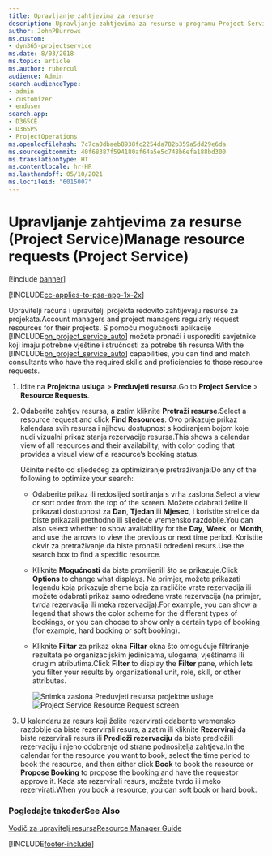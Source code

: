 ```yaml
---
title: Upravljanje zahtjevima za resurse
description: Upravljanje zahtjevima za resurse u programu Project Service
author: JohnPBurrows
ms.custom:
- dyn365-projectservice
ms.date: 8/03/2018
ms.topic: article
ms.author: ruhercul
audience: Admin
search.audienceType:
- admin
- customizer
- enduser
search.app:
- D365CE
- D365PS
- ProjectOperations
ms.openlocfilehash: 7c7ca0dbaeb8938fc2254da782b359a5dd29e6da
ms.sourcegitcommit: 40f68387f594180af64a5e5c748b6efa188bd300
ms.translationtype: HT
ms.contentlocale: hr-HR
ms.lasthandoff: 05/10/2021
ms.locfileid: "6015007"
---
```

# <a name="manage-resource-requests-project-service"></a><span data-ttu-id="1fb13-103">Upravljanje zahtjevima za resurse (Project Service)</span><span class="sxs-lookup"><span data-stu-id="1fb13-103">Manage resource requests (Project Service)</span></span>

[!include [banner](../includes/psa-now-project-operations.md)]

[!INCLUDE[cc-applies-to-psa-app-1x-2x](../includes/cc-applies-to-psa-app-1x-2x.md)]

<span data-ttu-id="1fb13-104">Upravitelji računa i upravitelji projekta redovito zahtijevaju resurse za projekata.</span><span class="sxs-lookup"><span data-stu-id="1fb13-104">Account managers and project managers regularly request resources for their projects.</span></span> <span data-ttu-id="1fb13-105">S pomoću mogućnosti aplikacije [!INCLUDE[pn_project_service_auto](../includes/pn-project-service-auto.md)] možete pronaći i usporediti savjetnike koji imaju potrebne vještine i stručnosti za potrebe tih resursa.</span><span class="sxs-lookup"><span data-stu-id="1fb13-105">With the [!INCLUDE[pn_project_service_auto](../includes/pn-project-service-auto.md)] capabilities, you can find and match consultants who have the required skills and proficiencies to those resource requests.</span></span>  
  
1. <span data-ttu-id="1fb13-106">Idite na **Projektna usluga** > **Preduvjeti resursa**.</span><span class="sxs-lookup"><span data-stu-id="1fb13-106">Go to **Project Service** > **Resource Requests**.</span></span>  
  
2. <span data-ttu-id="1fb13-107">Odaberite zahtjev resursa, a zatim kliknite **Pretraži resurse**.</span><span class="sxs-lookup"><span data-stu-id="1fb13-107">Select a resource request and click **Find Resources**.</span></span> <span data-ttu-id="1fb13-108">Ovo prikazuje prikaz kalendara svih resursa i njihovu dostupnost s kodiranjem bojom koje nudi vizualni prikaz stanja rezervacije resursa.</span><span class="sxs-lookup"><span data-stu-id="1fb13-108">This shows a calendar view of all resources and their availability, with color coding that provides a visual view of a resource’s booking status.</span></span>  
  
    <span data-ttu-id="1fb13-109">Učinite nešto od sljedećeg za optimiziranje pretraživanja:</span><span class="sxs-lookup"><span data-stu-id="1fb13-109">Do any of the following to optimize your search:</span></span>  
  
   -   <span data-ttu-id="1fb13-110">Odaberite prikaz ili redoslijed sortiranja s vrha zaslona.</span><span class="sxs-lookup"><span data-stu-id="1fb13-110">Select a view or sort order from the top of the screen.</span></span> <span data-ttu-id="1fb13-111">Možete odabrati želite li prikazati dostupnost za **Dan**, **Tjedan** ili **Mjesec**, i koristite strelice da biste prikazali prethodno ili sljedeće vremensko razdoblje.</span><span class="sxs-lookup"><span data-stu-id="1fb13-111">You can also select whether to show availability for the **Day**, **Week**, or **Month**, and use the arrows to view the previous or next time period.</span></span> <span data-ttu-id="1fb13-112">Koristite okvir za pretraživanje da biste pronašli određeni resurs.</span><span class="sxs-lookup"><span data-stu-id="1fb13-112">Use the search box to find a specific resource.</span></span>  
  
   -   <span data-ttu-id="1fb13-113">Kliknite **Mogućnosti** da biste promijenili što se prikazuje.</span><span class="sxs-lookup"><span data-stu-id="1fb13-113">Click **Options** to change what displays.</span></span> <span data-ttu-id="1fb13-114">Na primjer, možete prikazati legendu koja prikazuje sheme boja za različite vrste rezervacija ili možete odabrati prikaz samo određene vrste rezervacija (na primjer, tvrda rezervacija ili meka rezervacija).</span><span class="sxs-lookup"><span data-stu-id="1fb13-114">For example, you can show a legend that shows the color scheme for the different types of bookings, or you can choose to show only a certain type of booking (for example, hard booking or soft booking).</span></span>  
  
   -   <span data-ttu-id="1fb13-115">Kliknite **Filtar** za prikaz okna **Filtar** okna što omogućuje filtriranje rezultata po organizacijskim jedinicama, ulogama, vještinama ili drugim atributima.</span><span class="sxs-lookup"><span data-stu-id="1fb13-115">Click **Filter** to display the **Filter** pane, which lets you filter your results by organizational unit, role, skill, or other attributes.</span></span>  
  
       <span data-ttu-id="1fb13-116">![Snimka zaslona Preduvjeti resursa projektne usluge](../psa/media/project-service-resource-request-screen.png "Snimka zaslona Preduvjeti resursa projektne usluge")</span><span class="sxs-lookup"><span data-stu-id="1fb13-116">![Project Service Resource Request screen](../psa/media/project-service-resource-request-screen.png "Project Service Resource Request screen")</span></span>  
  
3. <span data-ttu-id="1fb13-117">U kalendaru za resurs koji želite rezervirati odaberite vremensko razdoblje da biste rezervirali resurs, a zatim ili kliknite **Rezerviraj** da biste rezervirali resurs ili **Predloži rezervaciju** da biste predložili rezervaciju i njeno odobrenje od strane podnositelja zahtjeva.</span><span class="sxs-lookup"><span data-stu-id="1fb13-117">In the calendar for the resource you want to book, select the time period to book the resource, and then either click **Book** to book the resource or **Propose Booking** to propose the booking and have the requestor approve it.</span></span> <span data-ttu-id="1fb13-118">Kada ste rezervirali resurs, možete tvrdo ili meko rezervirati.</span><span class="sxs-lookup"><span data-stu-id="1fb13-118">When you book a resource, you can soft book or hard book.</span></span>  
  
### <a name="see-also"></a><span data-ttu-id="1fb13-119">Pogledajte također</span><span class="sxs-lookup"><span data-stu-id="1fb13-119">See Also</span></span>  
 [<span data-ttu-id="1fb13-120">Vodič za upravitelj resursa</span><span class="sxs-lookup"><span data-stu-id="1fb13-120">Resource Manager Guide</span></span>](../psa/resource-manager-guide.md)


[!INCLUDE[footer-include](../includes/footer-banner.md)]